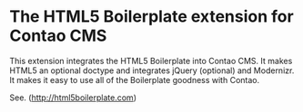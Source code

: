 # The HTML5 Boilerplate extension for Contao CMS #

This extension integrates the HTML5 Boilerplate into Contao CMS. 
It makes HTML5 an optional doctype and integrates jQuery (optional) and Modernizr.
It makes it easy to use all of the Boilerplate goodness with Contao.

See. (http://html5boilerplate.com)


